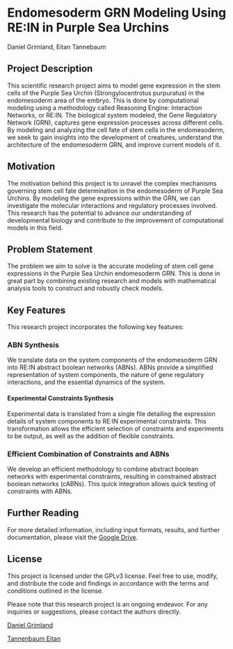 # Endomesoderm GRN Modeling Using RE:IN in Purple Sea Urchins

Daniel Grimland, Eitan Tannebaum

## Project Description

This scientific research project aims to model gene expression in the stem cells of the Purple Sea Urchin (Strongylocentrotus purpuratus) in the endomesoderm area of the embryo. This is done by computational modeling using a methodology called Reasoning Engine: Interaction Networks, or RE:IN. The biological system modeled, the Gene Regulatory Network (GRN), captures gene expression processes across different cells. By modeling and analyzing the cell fate of stem cells in the endomesoderm, we seek to gain insights into the development of creatures, understand the architecture of the endomesoderm GRN, and improve current models of it.

## Motivation

The motivation behind this project is to unravel the complex mechanisms governing stem cell fate determination in the endomesoderm of Purple Sea Urchins. By modeling the gene expressions within the GRN, we can investigate the molecular interactions and regulatory processes involved. This research has the potential to advance our understanding of developmental biology and contribute to the improvement of computational models in this field.

## Problem Statement

The problem we aim to solve is the accurate modeling of stem cell gene expressions in the Purple Sea Urchin endomesoderm GRN. This is done in great part by combining existing research and models with mathematical analysis tools to construct and robustly check models.

## Key Features

This research project incorporates the following key features:

### ABN Synthesis

We translate data on the system components of the endomesoderm GRN into RE:IN abstract boolean networks (ABNs). ABNs provide a simplified representation of system components, the nature of gene regulatory interactions, and the essential dynamics of the system.

#### Experimental Constraints Synthesis

Experimental data is translated from a single file detailing the expression details of system components to RE:IN experimental constraints. This transformation allows the efficient selection of constraints and experiments to be output, as well as the addition of flexible constraints.

### Efficient Combination of Constraints and ABNs

We develop an efficient methodology to combine abstract boolean networks with experimental constraints, resulting in constrained abstract boolean networks (cABNs). This quick integration allows quick testing of constraints with ABNs.

## Further Reading

For more detailed information, including input formats, results, and further documentation, please visit the [Google Drive](https://drive.google.com/drive/folders/1kTuuoFASoQJX4B_maZtMgoKgnVXuiLjd?usp=sharing).

## License

This project is licensed under the GPLv3 license. Feel free to use, modify, and distribute the code and findings in accordance with the terms and conditions outlined in the license.

Please note that this research project is an ongoing endeavor. For any inquiries or suggestions, please contact the authors directly.

<a href="mailto:DanielGrimland@gmail.com">Daniel Grimland</a>

<a href="mailto:Tbaum.Eitan@gmail.com">Tannenbaum Eitan</a>
